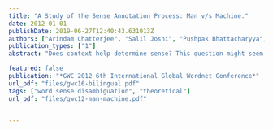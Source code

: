```yaml
---
title: "A Study of the Sense Annotation Process: Man v/s Machine."
date: 2012-01-01
publishDate: 2019-06-27T12:40:43.631013Z
authors: ["Arindam Chatterjee", "Salil Joshi", "Pushpak Bhattacharyya", "Diptesh Kanojia", "Akhlesh Kumar Meena"]
publication_types: ["1"]
abstract: "Does context help determine sense? This question might seem frivolous, even preposterous to anybody sensible. However, our long time research on Word Sense Disambiguation (WSD) shows that in almost all disambiguation algorithms, the sense distribution parameter P(S/W), where P is the probability of the sense of a word W being S, plays the deciding role. The widely reported accuracy figure of around 60% for all-words-domain-independent WSD is contributed to mainly by P(S/W), as one ablation test after another reveals. The story with human annotation is different though. Our experience of working with human annotators who mark with WordNet sense ids, general and domain specific corpora brings to light the interesting fact that producing sense ids without looking at the context is a heavy cognitive load. Sense annotators do form hypothesis in their minds about the possible sense of a word (‘most frequent sense’ bias), but then look at the context for clues to accept or reject the hypothesis. Such clues are minimal, just one or two words, but are critical nonetheless. Without these clues the annotator is left in an indecisive state as to whether or not to put down the first sense coming to his mind. The task becomes all the more cognitively challenging, if the senses are fine grained and seem equally probable. These facts increase the annotation time by a factor of almost 1.5. In the current paper we explore the dichotomy that might exist between machines and humans in the way they determine senses. We study the various parameters for WSD and also the sense marking behavior of human sense annotators. The observations, though not completely conclusive, establish the need for context for humans and that for accurate sense distribution parameters for machines."

featured: false
publication: "*GWC 2012 6th International Global Wordnet Conference*"
url_pdf: "files/gwc16-bilingual.pdf"
tags: ["word sense disambiguation", "theoretical"]
url_pdf: "files/gwc12-man-machine.pdf"


---
```


